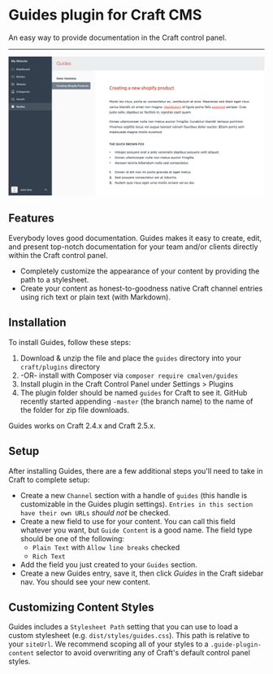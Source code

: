 # Guides plugin for Craft CMS

An easy way to provide documentation in the Craft control panel.

---

![Screenshot](resources/screenshots/screenshot.jpg)

## Features

Everybody loves good documentation. Guides makes it easy to create, edit, and present top-notch documentation for your team and/or clients directly within the Craft control panel.

- Completely customize the appearance of your content by providing the path to a stylesheet.
- Create your content as honest-to-goodness native Craft channel entries using rich text or plain text (with Markdown).

## Installation

To install Guides, follow these steps:

1. Download & unzip the file and place the `guides` directory into your `craft/plugins` directory
3. -OR- install with Composer via `composer require cmalven/guides`
4. Install plugin in the Craft Control Panel under Settings > Plugins
5. The plugin folder should be named `guides` for Craft to see it.  GitHub recently started appending `-master` (the branch name) to the name of the folder for zip file downloads.

Guides works on Craft 2.4.x and Craft 2.5.x.

## Setup

After installing Guides, there are a few additional steps you'll need to take in Craft to complete setup:

- Create a new `Channel` section with a handle of `guides` (this handle is customizable in the Guides plugin settings). `Entries in this section have their own URLs` _should not_ be checked.
- Create a new field to use for your content. You can call this field whatever you want, but `Guide Content` is a good name. The field type should be one of the following:
  + `Plain Text` with `Allow line breaks` checked
  + `Rich Text`
- Add the field you just created to your `Guides` section.
- Create a new Guides entry, save it, then click _Guides_ in the Craft sidebar nav. You should see your new content.

## Customizing Content Styles

Guides includes a `Stylesheet Path` setting that you can use to load a custom stylesheet (e.g. `dist/styles/guides.css`). This path is relative to your `siteUrl`. We recommend scoping all of your styles to a `.guide-plugin-content` selector to avoid overwriting any of Craft's default control panel styles.

